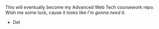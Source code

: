 This will eventually become my Advanced Web Tech coursework repo.
Wish me some luck, cause it looks like *I'm gonna need it*.

 - Del
